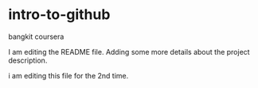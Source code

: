 # intro-to-github
bangkit coursera

I am editing the README file. Adding some more details about the project description.

i am editing this file for the 2nd time.
